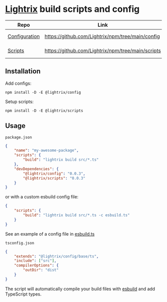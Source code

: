 # [Lightrix] build scripts and config

| Repo            | Link                                              | Version                                                                                                                             |
| --------------- | ------------------------------------------------- | ----------------------------------------------------------------------------------------------------------------------------------- |
| [Configuration] | https://github.com/Lightrix/npm/tree/main/config  | [![npm (scoped)](https://img.shields.io/npm/v/@lightrix/config?color=black&label=%20&logo=npm&logoColor=black)][@lightrix/config]   |
| [Scripts]       | https://github.com/Lightrix/npm/tree/main/scripts | [![npm (scoped)](https://img.shields.io/npm/v/@lightrix/scripts?color=black&label=%20&logo=npm&logoColor=black)][@lightrix/scripts] |

## Installation

Add configs:

`npm install -D -E @lightrix/config`

Setup scripts:

`npm install -D -E @lightrix/scripts`

## Usage

`package.json`

```json
{
	"name": "my-awesome-package",
	"scripts": {
		"build": "lightrix build src/*.ts"
	},
	"devDependencies": {
		"@lightrix/config": "0.0.3",
		"@lightrix/scripts": "0.0.3"
	}
}
```

or with a custom esbuild config file:

```json
{
	"scripts": {
		"build": "lightrix build src/*.ts -c esbuild.ts"
	}
}
```

See an example of a config file in [esbuild.ts](scripts/src/config/esbuild.ts)

`tsconfig.json`

```json
{
	"extends": "@lightrix/config/base/ts",
	"include": ["src"],
	"compilerOptions": {
		"outDir": "dist"
	}
}
```

The script will automatically compile your build files with [esbuild] and add
TypeScript types.

[@lightrix/config]: https://npmjs.org/@lightrix/config
[@lightrix/scripts]: https://npmjs.org/@lightrix/scripts
[configuration]: https://github.com/Lightrix/npm/tree/main/config
[scripts]: https://github.com/Lightrix/npm/tree/main/scripts
[lightrix]: https://lightrix.help
[esbuild]: https://npmjs.org/esbuild
